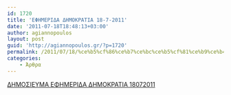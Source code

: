 ```yaml
---
id: 1720
title: 'ΕΦΗΜΕΡΙΔΑ ΔΗΜΟΚΡΑΤΙΑ 18-7-2011'
date: '2011-07-18T18:48:13+03:00'
author: agiannopoulos
layout: post
guid: 'http://agiannopoulos.gr/?p=1720'
permalink: /2011/07/18/%ce%b5%cf%86%ce%b7%ce%bc%ce%b5%cf%81%ce%b9%ce%b4%ce%b1-%ce%b4%ce%b7%ce%bc%ce%bf%ce%ba%cf%81%ce%b1%cf%84%ce%b9%ce%b1-18-7-2011/
categories:
    - Άρθρα
---
```


[ΔΗΜΟΣΙΕΥΜΑ ΕΦΗΜΕΡΙΔΑ ΔΗΜΟΚΡΑΤΙΑ 18072011](http://localhost:8000/wp-content/uploads/2012/04/ceb4ceb7cebccebfcf83ceb9ceb5cf85cebcceb1-ceb5cf86ceb7cebcceb5cf81ceb9ceb4ceb1-ceb4ceb7cebccebfcebacf81ceb1cf84ceb9ceb1-18072011.pdf)
